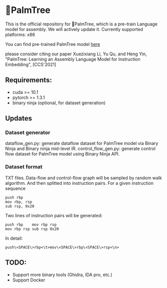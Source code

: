 # 🌴PalmTree

This is the official repository for 🌴PalmTree, which is a pre-train Language model for assembly. We will actively update it.
Currently supported platforms: x86

You can find pre-trained PalmTree model [here](https://drive.google.com/file/d/1yC3M-kVTFWql6hCgM_QCbKtc1PbdVdvp/view?usp=sharing)

please consider citing our paper
Xuezixiang Li, Yu Qu, and Heng Yin, "PalmTree: Learning an Assembly Language Model for Instruction Embedding", [CCS'2021]

## Requirements:
- cuda >= 10.1
- pytorch >= 1.3.1
- binary ninja (optional, for dataset generation)

## Updates
### Dataset generator

dataflow_gen.py: generate dataflow dataset for PalmTree model via Binary Ninja and Binary ninja mid-level IR. 
control_flow_gen.py: generate control flow dataset for PalmTree model using Binary Ninja API.

### Dataset format
TXT files. Data-flow and control-flow graph will be sampled by random walk algorithm. And then splitted into instruction pairs.
For a given instruction sequence
```
push rbp
mov rbp, rsp
sub rsp, 0x20
```
Two lines of instruction pairs will be generated:
```
push rbp    mov rbp rsp
mov rbp rsp sub rsp 0x20
```
In detail:
```
push\<SPACE\>rbp<\t>mov\<SPACE\>rbp\<SPACE\>rsp<\n>
```
## TODO:

- Support more binary tools (Ghidra, IDA pro, etc.)
- Support Docker
